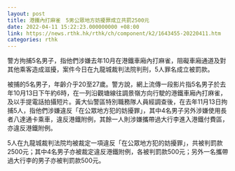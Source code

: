 ```yaml
---
layout: post
title: 港鐵內打麻雀　5男公眾地方妨擾罪成立共罰2500元
date: 2022-04-11 15:22:23.000000000 +08:00
link: https://news.rthk.hk/rthk/ch/component/k2/1643455-20220411.htm
categories: rthk
---
```


警方拘捕5名男子，指他們涉嫌去年10月在港鐵車廂內打麻雀，阻礙車廂通道及對其他乘客造成滋擾，案件今日在九龍城裁判法院判刑，5人罪名成立被罰款。

被捕的5名男子，年齡介乎20至27歲。警方說，網上流傳一段影片指5名男子於去年10月13日下午約6時，在一列沿觀塘線往調景嶺方向行駛的港鐵車廂內打麻雀，及以手提電話拍攝短片。黃大仙警區特別職務隊人員經調查後，在去年11月13日拘捕5人，指他們涉嫌違反「在公眾地方犯的妨擾罪」，其中4名男子另外涉嫌使用長者八達通卡乘車，違反港鐵附例，其餘一人則涉嫌攜帶過大行李進入港鐵付費區，亦違反港鐵附例。

5人在九龍城裁判法院均被裁定一項違反「在公眾地方犯的妨擾罪」，共被判罰款2500元；其中4名男子亦被裁定違反港鐵附例，各被判罰款500元；另外一名攜帶過大行李的男子亦被判罰款500元。

